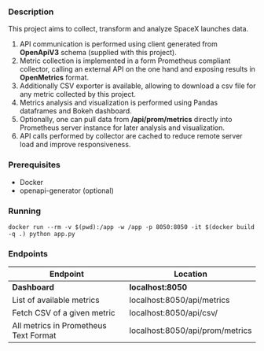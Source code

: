 ### Description
This project aims to collect, transform and analyze SpaceX launches data.
1. API communication is performed using client generated from **OpenApiV3** schema (supplied with this project).
2. Metric collection is implemented in a form Prometheus compliant collector, calling an external API on the one hand and exposing results in **OpenMetrics** format.
3. Additionally CSV exporter is available, allowing to download a csv file for any metric collected by this project.
4. Metrics analysis and visualization is performed using Pandas dataframes and Bokeh dashboard. 
5. Optionally, one can pull data from **/api/prom/metrics** directly into Prometheus server instance for later analysis and visualization.
6. API calls performed by collector are cached to reduce remote server load and improve responsiveness.

### Prerequisites
- Docker
- openapi-generator (optional)

### Running
```
docker run --rm -v $(pwd):/app -w /app -p 8050:8050 -it $(docker build -q .) python app.py
```

### Endpoints
| Endpoint | Location |
| -------- | -------- |
| **Dashboard** | **localhost:8050** |
| List of available metrics | localhost:8050/api/metrics |
| Fetch CSV of a given metric | localhost:8050/api/csv/<metric> |
| All metrics in Prometheus Text Format | localhost:8050/api/prom/metrics |
